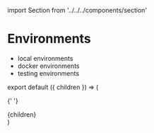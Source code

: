 import Section from '../../../components/section'

# Environments

- local environments
- docker environments
- testing environments

export default ({ children }) => (

{' '}
<Section name='environments'>{children}</Section>)
